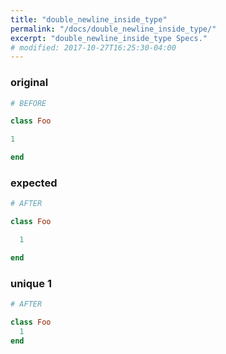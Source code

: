 ```yaml
---
title: "double_newline_inside_type"
permalink: "/docs/double_newline_inside_type/"
excerpt: "double_newline_inside_type Specs."
# modified: 2017-10-27T16:25:30-04:00
---
```

### original
```ruby
# BEFORE

class Foo

1

end

```
### expected
```ruby
# AFTER

class Foo

  1

end

```
### unique 1
```ruby
# AFTER

class Foo
  1
end
```
